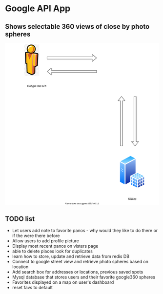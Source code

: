 
# Google API App

## Shows selectable 360 views of close by photo spheres

![](layout.svg)

## TODO list

- Let users add note to favorite panos - why would they like to do there or if the were there before
- Allow users to add profile picture
- Display most recent panos on visters page
- able to delete places look for duplicates
- learn how to store, update and retrieve data from redis DB
- Connect to google street view and retrieve photo spheres based on location
- Add search box for addresses or locations, previous saved spots
- Mysql database that stores users and their favorite google360 spheres
- Favorites displayed on a map on user's dashboard 
- reset favs to default
